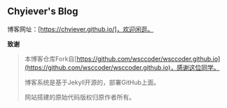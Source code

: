 ## Chyiever's Blog
博客网址：[https://chyiever.github.io/]，欢迎闲逛。

**致谢**
> 本博客仓库Fork自[https://github.com/wsccoder/wsccoder.github.io](https://github.com/wsccoder/wsccoder.github.io)，感谢这位同学。
> 
> 博客系统是基于Jekyll开源的，部署GitHub上面。
> 
> 网站搭建的原始代码版权归原作者所有。
